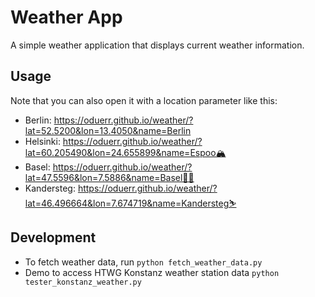 # Weather App

A simple weather application that displays current weather information.

## Usage

Note that you can also open it with a location parameter like this:

* Berlin: https://oduerr.github.io/weather/?lat=52.5200&lon=13.4050&name=Berlin
* Helsinki: https://oduerr.github.io/weather/?lat=60.205490&lon=24.655899&name=Espoo🏔️ 
* Basel: https://oduerr.github.io/weather/?lat=47.5596&lon=7.5886&name=Basel🏊‍♂️
* Kandersteg: https://oduerr.github.io/weather/?lat=46.496664&lon=7.674719&name=Kandersteg⛷️


## Development

- To fetch weather data, run `python fetch_weather_data.py`
- Demo to access HTWG Konstanz weather station data `python tester_konstanz_weather.py`